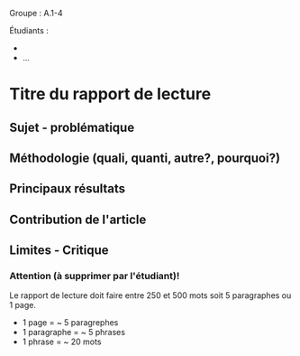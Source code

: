 Groupe : A.1-4

Étudiants : 

  - 
  - ...
  
# Titre du rapport de lecture

## Sujet - problématique

## Méthodologie (quali, quanti, autre?, pourquoi?)

## Principaux résultats

## Contribution de l'article

## Limites - Critique


### Attention (à supprimer par l'étudiant)!

Le rapport de lecture doit faire entre 250 et 500 mots soit 5 paragraphes ou 1 page.
- 1 page = ~ 5 paragrephes
- 1 paragraphe = ~ 5 phrases
- 1 phrase = ~ 20 mots
